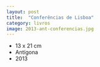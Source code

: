 ```yaml
---
layout: post
title:  "Conferências de Lisboa"
category: livros
image: 2013-ant-conferencias.jpg
---
```


- 13 x 21 cm
- Antígona
- 2013

